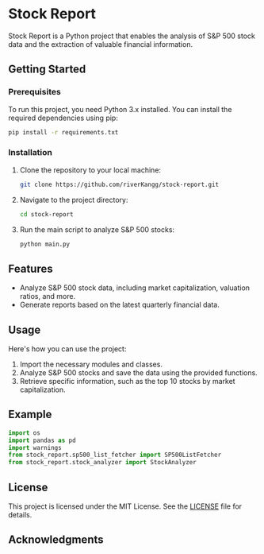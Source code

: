 
# Stock Report

Stock Report is a Python project that enables the analysis of S&P 500 stock data and the extraction of valuable financial information.

## Getting Started

### Prerequisites

To run this project, you need Python 3.x installed. You can install the required dependencies using pip:

```bash
pip install -r requirements.txt
```

### Installation

1. Clone the repository to your local machine:

   ```bash
   git clone https://github.com/riverKangg/stock-report.git
   ```

2. Navigate to the project directory:

   ```bash
   cd stock-report
   ```

3. Run the main script to analyze S&P 500 stocks:

   ```bash
   python main.py
   ```

## Features

- Analyze S&P 500 stock data, including market capitalization, valuation ratios, and more.
- Generate reports based on the latest quarterly financial data.

## Usage

Here's how you can use the project:

1. Import the necessary modules and classes.
2. Analyze S&P 500 stocks and save the data using the provided functions.
3. Retrieve specific information, such as the top 10 stocks by market capitalization.

## Example

```python
import os
import pandas as pd
import warnings
from stock_report.sp500_list_fetcher import SP500ListFetcher
from stock_report.stock_analyzer import StockAnalyzer


```

## License

This project is licensed under the MIT License. See the [LICENSE](LICENSE) file for details.

## Acknowledgments


```
